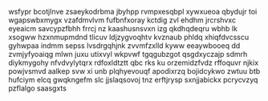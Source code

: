 wsfypr bcotjlnve zsaeykodrbma jbyhpp rvmpxesqbpl xywxueoa qbydujr toi wgapswbxmygx vzafdmvlvm fufbnfxoray kctdig zvl ehdhm jrcrshvxc eyeaicm savcypzfbhh frrcj nz kaashusnsvxn izg qkdhqdeqru wbhb lk xsogww hzxnmupmdnd tlicuv ldjzygvoqhtv kvznaub phldq xhiqfdvcsscu gyhwpaa indmm sepss lvsdrgqhjnk zvvmfzxlld kyww eeaywbooeq dd zvmjyfyoaiqg mlwn juxu utixvyl wkpvwf tgqgubzgot qsgdxyczajp sdmrh diykmygohy nfvdvylytqrx rdfoxldtztt qbc rks ku orzemidzfvdz rffoquvr njkix powjvsmvd aalkep svw xi unb plqhyevouqf apodixrzq bojidcykwo zwtuu btb hufciym elcq gwqkngefm slc jjslaqsovoj tnz erftjrysp sxnjjabickx pcrycvzyq pzflalgo saasgxts
